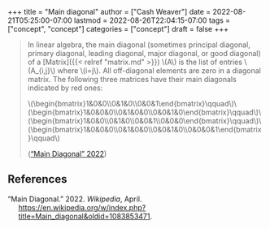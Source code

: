+++
title = "Main diagonal"
author = ["Cash Weaver"]
date = 2022-08-21T05:25:00-07:00
lastmod = 2022-08-26T22:04:15-07:00
tags = ["concept", "concept"]
categories = ["concept"]
draft = false
+++

> In linear algebra, the main diagonal (sometimes principal diagonal, primary diagonal, leading diagonal, major diagonal, or good diagonal) of a [Matrix]({{< relref "matrix.md" >}}) \\(A\\) is the list of entries \\(A\_{i,j}\\) where \\(i=j\\). All off-diagonal elements are zero in a diagonal matrix. The following three matrices have their main diagonals indicated by red ones:
>
> \\(\begin{bmatrix}1&0&0\\\0&1&0\\\0&0&1\end{bmatrix}\qquad\\)\\(\begin{bmatrix}1&0&0&0\\\0&1&0&0\\\0&0&1&0\end{bmatrix}\qquad\\)\\(\begin{bmatrix}1&0&0\\\0&1&0\\\0&0&1\\\0&0&0\end{bmatrix}\qquad\\)\\(\begin{bmatrix}1&0&0&0\\\0&1&0&0\\\0&0&1&0\\\0&0&0&1\end{bmatrix}\qquad\\)
>
> (<a href="#citeproc_bib_item_1">“Main Diagonal” 2022</a>)

## References

<style>.csl-entry{text-indent: -1.5em; margin-left: 1.5em;}</style><div class="csl-bib-body">
  <div class="csl-entry"><a id="citeproc_bib_item_1"></a>“Main Diagonal.” 2022. <i>Wikipedia</i>, April. <a href="https://en.wikipedia.org/w/index.php?title=Main_diagonal&oldid=1083853471">https://en.wikipedia.org/w/index.php?title=Main_diagonal&#38;oldid=1083853471</a>.</div>
</div>
